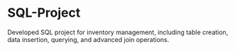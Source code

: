 # SQL-Project
Developed SQL project for inventory management, including table creation, data insertion, querying, and advanced join operations.
